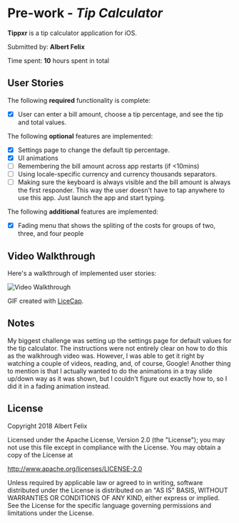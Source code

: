 # Pre-work - *Tip Calculator*

**Tippxr** is a tip calculator application for iOS.

Submitted by: **Albert Felix**

Time spent: **10** hours spent in total

## User Stories

The following **required** functionality is complete:

* [X] User can enter a bill amount, choose a tip percentage, and see the tip and total values.

The following **optional** features are implemented:
* [X] Settings page to change the default tip percentage.
* [X] UI animations
* [ ] Remembering the bill amount across app restarts (if <10mins)
* [ ] Using locale-specific currency and currency thousands separators.
* [ ] Making sure the keyboard is always visible and the bill amount is always the first responder. This way the user doesn't have to tap anywhere to use this app. Just launch the app and start typing.

The following **additional** features are implemented:

- [X] Fading menu that shows the spliting of the costs for groups of two, three, and four people

## Video Walkthrough 

Here's a walkthrough of implemented user stories:

<img src='https://i.imgur.com/PVLExDJ.gif' title='Video Walkthrough' width='' alt='Video Walkthrough' />

GIF created with [LiceCap](http://www.cockos.com/licecap/).

## Notes

My biggest challenge was setting up the settings page for default values for the tip calculator. The instructions were not entirely clear on how to do this as the walkhrough video was. However, I was able to get it right by watching a couple of videos, reading, and, of course, Google! Another thing to mention is that I actually wanted to do the animations in a tray slide up/down way as it was shown, but I couldn't figure out exactly how to, so I did it in a fading animation instead.


## License

Copyright 2018 Albert Felix

Licensed under the Apache License, Version 2.0 (the "License");
you may not use this file except in compliance with the License.
You may obtain a copy of the License at

http://www.apache.org/licenses/LICENSE-2.0

Unless required by applicable law or agreed to in writing, software
distributed under the License is distributed on an "AS IS" BASIS,
WITHOUT WARRANTIES OR CONDITIONS OF ANY KIND, either express or implied.
See the License for the specific language governing permissions and
limitations under the License.
